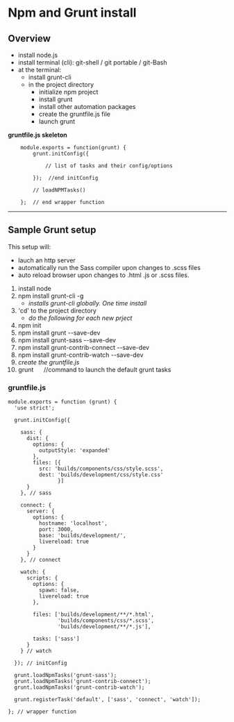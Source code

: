 Npm and Grunt install
=====================
Overview
--------
- install node.js 
- install terminal (cli): git-shell / git portable / git-Bash
- at the terminal:
    - install grunt-cli 
    - in the project directory
        - initialize npm project
        - install grunt
        - install other automation packages
        - create the gruntfile.js file
        - launch grunt

**gruntfile.js skeleton**  

        module.exports = function(grunt) {  
            grunt.initConfig({  

                // list of tasks and their config/options  

            });  //end initConfig  

            // loadNPMTasks()  

        };  // end wrapper function  

---

Sample Grunt setup
------------------
This setup will:  
- lauch an http server
- automatically run the Sass compiler upon changes to .scss files
- auto reload browser upon changes to .html .js or .scss files.  

1. install node  
2. npm install grunt-cli -g  
    - *installs grunt-cli globally. One time install*
3. 'cd' to the project directory  
    - *do the following for each new prject*
4. npm init  
5. npm install grunt --save-dev  
6. npm install grunt-sass --save-dev  
7. npm install grunt-contrib-connect --save-dev  
8. npm install grunt-contrib-watch --save-dev  
9. *create the gruntfile.js*
10. grunt &nbsp;&nbsp;&nbsp;&nbsp; //command to launch the default grunt tasks

### gruntfile.js
    module.exports = function (grunt) {
      'use strict';

      grunt.initConfig({

        sass: {
          dist: {
            options: {
              outputStyle: 'expanded'
            },
            files: [{
              src: 'builds/components/css/style.scss',
              dest: 'builds/development/css/style.css'
                    }]
          }
        }, // sass

        connect: {
          server: {
            options: {
              hostname: 'localhost',
              port: 3000,
              base: 'builds/development/',
              livereload: true
            }
          }
        }, // connect

        watch: {
          scripts: {
            options: {
              spawn: false,
              livereload: true
            },

            files: ['builds/development/**/*.html',
                    'builds/components/css/*.scss',
                    'builds/development/**/*.js'],

            tasks: ['sass']
          }
        } // watch

      }); // initConfig

      grunt.loadNpmTasks('grunt-sass');
      grunt.loadNpmTasks('grunt-contrib-connect');
      grunt.loadNpmTasks('grunt-contrib-watch');

      grunt.registerTask('default', ['sass', 'connect', 'watch']);

    }; // wrapper function
